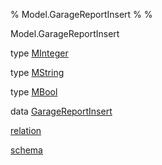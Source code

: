 % Model.GarageReportInsert
% 
% 

Model.GarageReportInsert

type [MInteger](Model-GarageReportInsert.html#t:MInteger)

type [MString](Model-GarageReportInsert.html#t:MString)

type [MBool](Model-GarageReportInsert.html#t:MBool)

data
[GarageReportInsert](Model-GarageReportInsert.html#t:GarageReportInsert)

[relation](Model-GarageReportInsert.html#v:relation)

[schema](Model-GarageReportInsert.html#v:schema)

